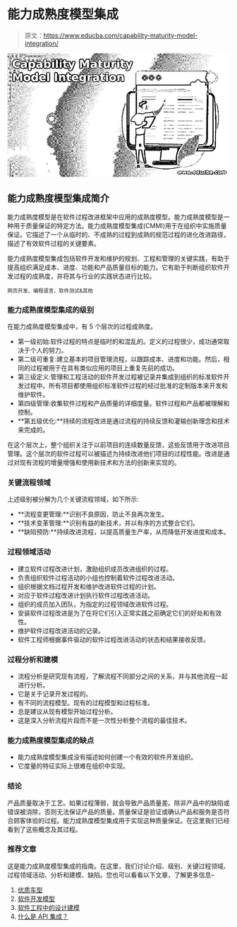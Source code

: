# 能力成熟度模型集成

> 原文：<https://www.educba.com/capability-maturity-model-integration/>

![Capability Maturity Model Integration](img/e454d56b653caaf23ef65e20c24a3e21.png)



## 能力成熟度模型集成简介

能力成熟度模型是在软件过程改进框架中应用的成熟度模型。能力成熟度模型是一种用于质量保证的特定方法。能力成熟度模型集成(CMMI)用于在组织中实施质量保证。它描述了一个从临时的、不成熟的过程到成熟的规范过程的进化改进路径，描述了有效软件过程的关键要素。

能力成熟度模型集成包括软件开发和维护的规划、工程和管理的关键实践，有助于提高组织满足成本、进度、功能和产品质量目标的能力。它有助于判断组织软件开发过程的成熟度，并将其与行业的实践状态进行比较。

<small>网页开发、编程语言、软件测试&其他</small>

### 能力成熟度模型集成的级别

在能力成熟度模型集成中，有 5 个层次的过程成熟度。

*   第一级初始:软件过程的特点是临时的和混乱的。定义的过程很少，成功通常取决于个人的努力。
*   第二级可重复:建立基本的项目管理流程，以跟踪成本、进度和功能。然后，相同的过程被用于在具有类似应用的项目上重复先前的成功。
*   第三级定义:管理和工程活动的软件开发过程被记录并集成到组织的标准软件开发过程中。所有项目都使用组织标准软件过程的经过批准的定制版本来开发和维护软件。
*   第四级管理:收集软件过程和产品质量的详细度量。软件过程和产品都被理解和控制。
*   **第五级优化:**持续的流程改进是通过流程的持续反馈和灌输创新理念和技术来完成的。

在这个层次上，整个组织关注于以前项目的连续数量反馈，这些反馈用于改进项目管理。这个层次的软件过程可以被描述为持续改进他们项目的过程性能。改进是通过对现有流程的增量增强和使用新技术和方法的创新来实现的。

### 关键流程领域

上述级别被分解为几个关键流程领域，如下所示:

*   **流程变更管理:**识别不良原因，防止不良再次发生。
*   **技术变革管理:**识别有益的新技术，并以有序的方式整合它们。
*   **缺陷预防:**持续改进流程，以提高质量生产率，从而降低开发进度和成本。

### 过程领域活动

*   建立软件过程改进计划，激励组织成员改进组织的过程。
*   负责组织软件过程活动的小组也控制着软件过程改进活动。
*   组织根据文档过程开发和维护改进软件过程的计划。
*   对应于软件过程改进计划执行软件过程改进活动。
*   组织的成员加入团队，为指定的过程领域改进软件过程。
*   安装软件过程改进是为了在将它们引入正常实践之前确定它们的好处和有效性。
*   维护软件过程改进活动的记录。
*   软件工程师根据事件驱动的软件过程改进活动的状态和结果接收反馈。

### 过程分析和建模

*   流程分析是研究现有流程，了解流程不同部分之间的关系，并与其他流程一起进行分析。
*   它是关于记录开发过程的。
*   有不同的流程模型。现有的过程模型和过程标准。
*   总是建议从现有模型开始过程分析。
*   这是深入分析流程片段而不是一次性分析整个流程的最佳技术。

### 能力成熟度模型集成的缺点

*   能力成熟度模型集成没有描述如何创建一个有效的软件开发组织。
*   它度量的特征实际上很难在组织中实现。

### 结论

产品质量取决于工艺。如果过程薄弱，就会导致产品质量差。除非产品中的缺陷或错误被消除，否则无法保证产品的质量。质量保证是验证或确认产品和服务是否符合顾客体验的过程。能力成熟度模型集成用于实现这种质量保证。在这里我们已经看到了这些概念及其过程。

### 推荐文章

这是能力成熟度模型集成的指南。在这里，我们讨论介绍、级别、关键过程领域、过程领域活动、分析和建模、缺陷。您也可以看看以下文章，了解更多信息–

1.  [优质车型](https://www.educba.com/course/quality-models-training/)
2.  [软件开发模型](https://www.educba.com/software-development-models/)
3.  [软件工程中的设计建模](https://www.educba.com/design-modeling-in-software-engineering/)
4.  [什么是 API 集成？](https://www.educba.com/what-is-api-integration/)





